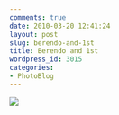 ```yaml
---
comments: true
date: 2010-03-20 12:41:24
layout: post
slug: berendo-and-1st
title: Berendo and 1st
wordpress_id: 3015
categories:
- PhotoBlog
---
```


![](http://ryanfitzer.com/main/wp-content/uploads/2010/03/2010-03-19-at-19-00-36.jpg)
